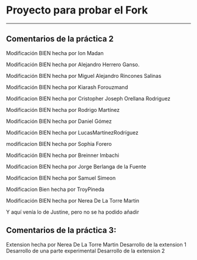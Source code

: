 # Proyecto para probar el Fork

----
## Comentarios de la práctica 2
<!-- A partir de aquí (esta línea no se muestra) -->

Modificación BIEN hecha por Ion Madan

Modificación BIEN hecha por Alejandro Herrero Ganso.

Modificación BIEN hecha por Miguel Alejandro Rincones Salinas

Modificación BIEN hecha por Kiarash Forouzmand

Modificacion BIEN hecha  por Cristopher Joseph Orellana Rodriguez

Modificación BIEN hecha por Rodrigo Martínez

Modificación BIEN hecha por Daniel Gómez

Modificación BIEN hecha por LucasMartínezRodríguez

modificacion BIEN hecha por Sophia Forero

Modificación BIEN hecha por Breinner Imbachi

Modificacion BIEN hecha por Jorge Berlanga de la Fuente

Modificacion BIEN hecha por Samuel Simeon

Modificacion Bien hecha por TroyPineda

Modificación BIEN hecha por Nerea De La Torre Martin

Y aquí venía lo de Justine, pero no se ha podido añadir

## Comentarios de la práctica 3:
<!-- A partir de aquí (esta línea no se muestra) -->

Extension hecha por Nerea De La Torre Martin
Desarrollo de la extension 1
Desarrollo de una parte experimental
Desarrollo de la extension 2
